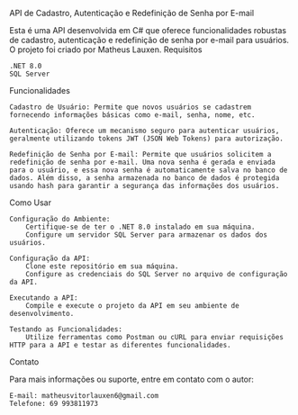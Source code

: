 API de Cadastro, Autenticação e Redefinição de Senha por E-mail

Esta é uma API desenvolvida em C# que oferece funcionalidades robustas de cadastro, autenticação e redefinição de senha por e-mail para usuários. O projeto foi criado por Matheus Lauxen.
Requisitos

    .NET 8.0
    SQL Server

Funcionalidades

    Cadastro de Usuário: Permite que novos usuários se cadastrem fornecendo informações básicas como e-mail, senha, nome, etc.

    Autenticação: Oferece um mecanismo seguro para autenticar usuários, geralmente utilizando tokens JWT (JSON Web Tokens) para autorização.

    Redefinição de Senha por E-mail: Permite que usuários solicitem a redefinição de senha por e-mail. Uma nova senha é gerada e enviada para o usuário, e essa nova senha é automaticamente salva no banco de dados. Além disso, a senha armazenada no banco de dados é protegida usando hash para garantir a segurança das informações dos usuários.

Como Usar

    Configuração do Ambiente:
        Certifique-se de ter o .NET 8.0 instalado em sua máquina.
        Configure um servidor SQL Server para armazenar os dados dos usuários.

    Configuração da API:
        Clone este repositório em sua máquina.
        Configure as credenciais do SQL Server no arquivo de configuração da API.

    Executando a API:
        Compile e execute o projeto da API em seu ambiente de desenvolvimento.

    Testando as Funcionalidades:
        Utilize ferramentas como Postman ou cURL para enviar requisições HTTP para a API e testar as diferentes funcionalidades.

Contato

Para mais informações ou suporte, entre em contato com o autor:

    E-mail: matheusvitorlauxen6@gmail.com
    Telefone: 69 993811973
